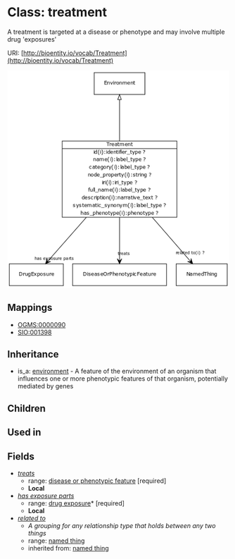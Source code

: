 # Class: treatment


A treatment is targeted at a disease or phenotype and may involve multiple drug 'exposures'

URI: [http://bioentity.io/vocab/Treatment](http://bioentity.io/vocab/Treatment)

![img](images/Treatment.png)
## Mappings

 * [OGMS:0000090](http://purl.obolibrary.org/obo/OGMS_0000090)
 * [SIO:001398](http://semanticscience.org/resource/SIO_001398)
## Inheritance

 *  is_a: [environment](Environment.md) - A feature of the environment of an organism that influences one or more phenotypic features of that organism, potentially mediated by genes
## Children

## Used in

## Fields

 * _[treats](treats.md)_
    * range: [disease or phenotypic feature](DiseaseOrPhenotypicFeature.md) [required]
    * __Local__
 * _[has exposure parts](has_exposure_parts.md)_
    * range: [drug exposure](DrugExposure.md)* [required]
    * __Local__
 * _[related to](related_to.md)_
    * _A grouping for any relationship type that holds between any two things_
    * range: [named thing](NamedThing.md)
    * inherited from: [named thing](NamedThing.md)
